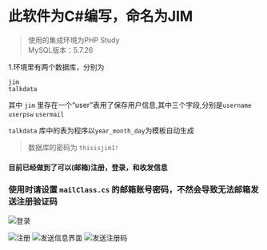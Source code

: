 此软件为C#编写，命名为JIM
====
>使用的集成环境为PHP Study\
MySQL版本：5.7.26

1.环境里有两个数据库，分别为

    jim
    talkdata
其中 `jim` 里存在一个“user”表用了保存用户信息,其中三个字段,分别是`username` `userpsw` `usermail`

`talkdata` 库中的表为程序以`year_month_day`为模板自动生成

>数据库的密码为 `thisisjim1!`

#### 目前已经做到了可以(邮箱)注册，登录，和收发信息

### 使用时请设置 `mailClass.cs` 的邮箱账号密码，不然会导致无法邮箱发送注册验证码 

![登录](https://s1.ax1x.com/2020/05/07/YZOzjO.png)


![注册](https://s1.ax1x.com/2020/05/07/YZOxgK.png)
![发送信息界面](https://s1.ax1x.com/2020/05/07/YZXpuD.png)
![发送注册码](https://s1.ax1x.com/2020/05/07/YZOv36.png)

